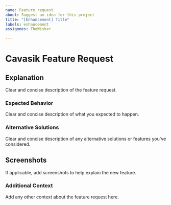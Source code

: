 ```yaml
---
name: Feature request
about: Suggest an idea for this project
title: "[Enhancement] Title"
labels: enhancement
assignees: TheWisker

---
```


# Cavasik Feature Request

## Explanation

Clear and concise description of the feature request.

### Expected Behavior

Clear and concise description of what you expected to happen.

### Alternative Solutions

Clear and concise description of any alternative solutions or features you've considered.

## Screenshots

If applicable, add screenshots to help explain the new feature.

### Additional Context

Add any other context about the feature request here.